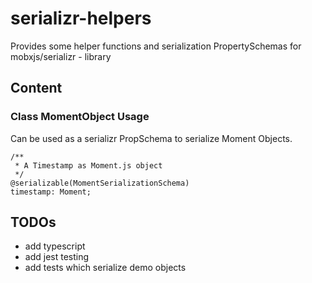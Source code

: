 # serializr-helpers
Provides some helper functions and serialization PropertySchemas for mobxjs/serializr - library

## Content 

### Class MomentObject Usage
Can be used as a serializr PropSchema to serialize Moment Objects. 

    /**
     * A Timestamp as Moment.js object
     */
    @serializable(MomentSerializationSchema)
    timestamp: Moment;
    
## TODOs 

- add typescript 
- add jest testing
- add tests which serialize demo objects  
